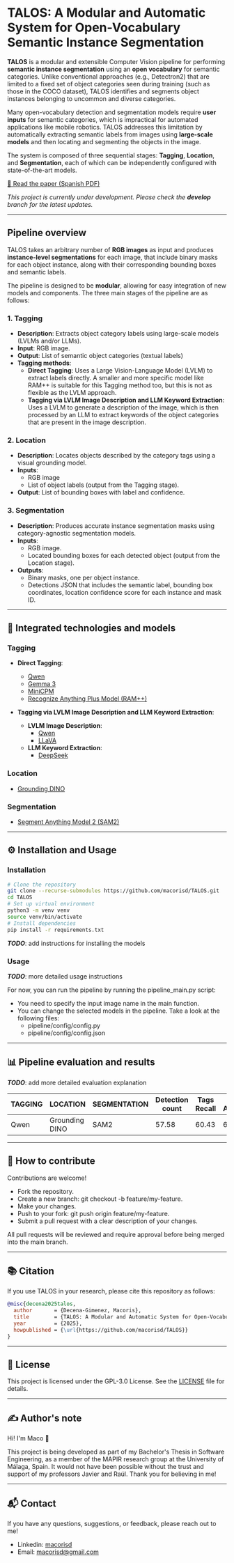 # TALOS: A Modular and Automatic System for Open-Vocabulary Semantic Instance Segmentation

**TALOS** is a modular and extensible Computer Vision pipeline for performing **semantic instance segmentation** using an **open vocabulary** for semantic categories. Unlike conventional approaches (e.g., Detectron2) that are limited to a fixed set of object categories seen during training (such as those in the COCO dataset), TALOS identifies and segments object instances belonging to uncommon and diverse categories.

Many open-vocabulary detection and segmentation models require **user inputs** for semantic categories, which is impractical for automated applications like mobile robotics. TALOS addresses this limitation by automatically extracting semantic labels from images using **large-scale models** and then locating and segmenting the objects in the image.

The system is composed of three sequential stages: **Tagging**, **Location**, and **Segmentation**, each of which can be independently configured with state-of-the-art models.

[📄 Read the paper (Spanish PDF)](./docs/paper/talos_paper.pdf)

*This project is currently under development. Please check the **develop** branch for the latest updates.*

---

## Pipeline overview

TALOS takes an arbitrary number of **RGB images** as input and produces **instance-level segmentations** for each image, that include binary masks for each object instance, along with their corresponding bounding boxes and semantic labels.

The pipeline is designed to be **modular**, allowing for easy integration of new models and components. The three main stages of the pipeline are as follows:

### 1. Tagging
- **Description**: Extracts object category labels using large-scale models (LVLMs and/or LLMs).
- **Input**: RGB image.
- **Output**: List of semantic object categories (textual labels)
- **Tagging methods**:
  - **Direct Tagging**: Uses a Large Vision-Language Model (LVLM) to extract labels directly. A smaller and more specific model like RAM++ is suitable for this Tagging method too, but this is not as flexible as the LVLM approach.
  - **Tagging via LVLM Image Description and LLM Keyword Extraction**: Uses a LVLM to generate a description of the image, which is then processed by an LLM to extract keywords of the object categories that are present in the image description.

### 2. Location
- **Description**: Locates objects described by the category tags using a visual grounding model.
- **Inputs**:
  - RGB image
  - List of object labels (output from the Tagging stage).
- **Output**: List of bounding boxes with label and confidence.

### 3. Segmentation
- **Description**: Produces accurate instance segmentation masks using category-agnostic segmentation models.
- **Inputs**:
  - RGB image.
  - Located bounding boxes for each detected object (output from the Location stage).
- **Outputs**:
  - Binary masks, one per object instance.
  - Detections JSON that includes the semantic label, bounding box coordinates, location confidence score for each instance and mask ID.

---

## 🧠 Integrated technologies and models

### Tagging
- **Direct Tagging**: 
  - [Qwen](https://huggingface.co/Qwen/Qwen2.5-VL-32B-Instruct)
  - [Gemma 3](https://huggingface.co/google/gemma-3-27b-it)
  - [MiniCPM](https://huggingface.co/openbmb/MiniCPM-o-2_6)
  - [Recognize Anything Plus Model (RAM++)](https://github.com/xinyu1205/recognize-anything)

- **Tagging via LVLM Image Description and LLM Keyword Extraction**:
  - **LVLM Image Description**:
    - [Qwen](https://huggingface.co/Qwen/Qwen2.5-VL-32B-Instruct)
    - [LLaVA](https://ollama.com/library/llava)
  - **LLM Keyword Extraction**:
    - [DeepSeek](https://ollama.com/library/deepseek-r1)

### Location
- [Grounding DINO](https://huggingface.co/docs/transformers/model_doc/grounding-dino)

### Segmentation
- [Segment Anything Model 2 (SAM2)](https://github.com/facebookresearch/sam2)


---

## ⚙️ Installation and Usage

### Installation

```bash
# Clone the repository
git clone --recurse-submodules https://github.com/macorisd/TALOS.git
cd TALOS
# Set up virtual environment
python3 -m venv venv
source venv/bin/activate
# Install dependencies
pip install -r requirements.txt
```

**_TODO_**: add instructions for installing the models

### Usage

**_TODO_**: more detailed usage instructions

For now, you can run the pipeline by running the pipeline_main.py script:
- You need to specify the input image name in the main function.
- You can change the selected models in the pipeline. Take a look at the following files:
  - pipeline/config/config.py
  - pipeline/config/config.json


---

## 📊 Pipeline evaluation and results

**_TODO_**: add more detailed evaluation explanation

| TAGGING | LOCATION       | SEGMENTATION | Detection count | Tags Recall | Tags Accuracy | Bbox similarity | Mask similarity | FINAL SCORE |
|-|-|-|-|-|-|-|-|-|
| Qwen | Grounding DINO | SAM2 | 57.58 | 60.43 | 60.43 | 76.15 | 72.66 | 65.45



---

## 🤝 How to contribute

Contributions are welcome!

- Fork the repository.
- Create a new branch: git checkout -b feature/my-feature.
- Make your changes.
- Push to your fork: git push origin feature/my-feature.
- Submit a pull request with a clear description of your changes.

All pull requests will be reviewed and require approval before being merged into the main branch.


--- 

## 📚 Citation

If you use TALOS in your research, please cite this repository as follows:

```bibtex
@misc{decena2025talos,
  author       = {Decena-Gimenez, Macoris},
  title        = {TALOS: A Modular and Automatic System for Open-Vocabulary Semantic Instance Segmentation},
  year         = {2025},
  howpublished = {\url{https://github.com/macorisd/TALOS}}
}
```

---


## 📄 License

This project is licensed under the GPL-3.0 License. See the [LICENSE](./LICENSE) file for details.


---

## ✍️ Author's note

Hi! I'm Maco 👋​

This project is being developed as part of my Bachelor's Thesis in Software Engineering, as a member of the MAPIR research group at the University of Málaga, Spain. It would not have been possible without the trust and support of my professors Javier and Raúl. Thank you for believing in me!


---

## 📬 Contact

If you have any questions, suggestions, or feedback, please reach out to me!

- Linkedin: [macorisd](https://www.linkedin.com/in/macorisd/)
- Email: [macorisd@gmail.com](mailto:macorisd@gmail.com)
